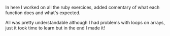 In here I worked on all the ruby exercices, added comentary of what each function does and what's expected.

All was pretty understandable although I had problems with loops on arrays, just it took time to learn but in the end I made it!
